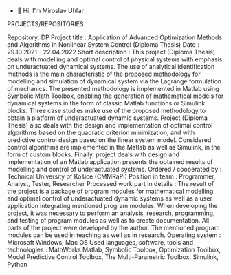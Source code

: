 - 👋 Hi, I’m Miroslav Uhľar

PROJECTS/REPOSITORIES

Repository: DP
Project title	:	Application of Advanced Optimization Methods and Algorithms in Nonlinear System Control (Diploma Thesis)
Date	:	29.10.2021 - 22.04.2022
Short description	:	This project (Diploma Thesis) deals with modelling and optimal control of physical systems with emphasis on underactuated dynamical systems. The use of analytical identification methods is the main characteristic of the proposed methodology for modelling and simulation of dynamical system via the Lagrange formulation of mechanics. The presented methodology is implemented in Matlab using Symbolic Math Toolbox, enabling the generation of mathematical models for dynamical systems in the form of classic Matlab functions or Simulink blocks. Three case studies make use of the proposed methodology to obtain a platform of underactuated dynamic systems. Project (Diploma Thesis) also deals with the design and implementation of optimal control algorithms based on the quadratic criterion minimization, and with predictive control design based on the linear system model. Considered control algorithms are implemented in the Matlab as well as Simulink, in the form of custom blocks. Finally, project deals with design and implementation of an Matlab application presents the obtained results of modelling and control of underactuated systems. 
Ordered / cooperated by	:	Technical University of Košice (CMMRaPI)
Position in team	:	Programmer, Analyst, Tester, Researcher
Processed work part in details	:	The result of the project is a package of program modules for mathematical modelling and optimal control of underactuated dynamic systems as well as a user application integrating mentioned program modules. When developing the project, it was necessary to perform an analysis, research, programming, and testing of program modules as well as to create documentation. All parts of the project were developed by the author. The mentioned program modules can be used in teaching as well as in research.
Operating system	:	Microsoft Windows, Mac OS
Used languages, software, tools and technologies	:	MathWorks Matlab, Symbolic Toolbox, Optimization Toolbox, Model Predictive Control Toolbox, The Multi-Parametric Toolbox, Simulink, Python


<!---
mirouhlar/mirouhlar is a ✨ special ✨ repository because its `README.md` (this file) appears on your GitHub profile.
You can click the Preview link to take a look at your changes.
--->
